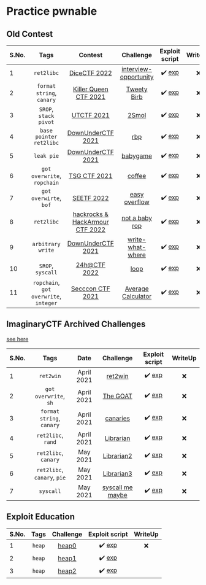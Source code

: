 # Practice pwnable

## Old Contest

| S.No. | Tags                        | Contest                                    | Challenge     | Exploit script | WriteUp |
|-------|:---------------------------:|:------------------------------------------:|:-------------:|:--------------:|:-------:|
|   1   | `ret2libc` | [DiceCTF 2022](https://ctftime.org/event/1541) |  [interview-opportunity](./src/interview-opportunity/challenge/) | :heavy_check_mark: [exp](./src/interview-opportunity/exp.py) | :x: |
|   2   | `format string`, `canary` | [Killer Queen CTF 2021](https://ctftime.org/event/1482) | [Tweety Birb](./src/tweetybirb/challenge/) | :heavy_check_mark: [exp](./src/tweetybirb/exp.py) | :x: |
|   3   | `SROP`, `stack pivot` | [UTCTF 2021](https://ctftime.org/event/1177) | [2Smol](./src/smol/challenge/) | :heavy_check_mark: [exp](./src/smol/sol.py) | :x: |
|   4   | `base pointer` `ret2libc` | [DownUnderCTF 2021](https://ctftime.org/event/1312) | [rbp](./src/rbp/challenge/) | :heavy_check_mark: [exp](./src/rbp/exp.py) | :x: |
|   5   | `leak pie`               | [DownUnderCTF 2021](https://ctftime.org/event/1312) | [babygame](./src/babygame/challenge/) | :heavy_check_mark: [exp](./src/babygame/exp.py) | :x: |
|   6   | `got overwrite`, `ropchain` | [TSG CTF 2021](https://ctftime.org/event/1431) | [coffee](./src/coffee/challenge/) | :heavy_check_mark: [exp](./src/coffee/exp.py) | :x: |
|   7   | `got overwirte`, `bof` | [SEETF 2022](https://ctftime.org/event/1543) | [easy overflow](./src/easy_overflow/challenge/) | :heavy_check_mark: [exp](./src/easy_overflow/exp.py) | :x: |
|   8   | `ret2libc` | [hackrocks & HackArmour CTF 2022](https://ctftime.org/event/1622) | [not a baby rop](./src/not_a_baby_rop/challenge/) | :heavy_check_mark: [exp](./src/not_a_baby_rop/exp.py) | :x: |
|   9   | `arbitrary write` | [DownUnderCTF 2021](https://ctftime.org/event/1312) | [write-what-where](./src/write-what-where/challenge/) | :heavy_check_mark: [exp](./src/write-what-where/exp.py) | :x: |
|  10   | `SROP`, `syscall` | [24h@CTF 2022](https://ctftime.org/event/1563) | [loop](./src/loop/challenge/) | :heavy_check_mark: [exp](./src/loop/exp.py) | :x: |
|  11   | `ropchain`, `got overwrite`, `integer` | [Secccon CTF 2021](https://ctftime.org/event/1458) | [Average Calculator](./src/average/challenge/) | :heavy_check_mark: [exp](./src/average/exp.py) | :x: |

## ImaginaryCTF Archived Challenges

[see here](https://imaginaryctf.org/ArchivedChallenges/)

| S.No. | Tags                        | Date                                    | Challenge     | Exploit script | WriteUp |
|-------|:---------------------------:|:------------------------------------------:|:-------------:|:--------------:|:-------:|
|   1   | `ret2win` | April 2021 | [ret2win](./src/ictf/ret2win/challenge/) | :heavy_check_mark: [exp](./src/ictf/ret2win/exp.py) | :x: |
|   2   | `got overwrite`, `sh` | April 2021 | [The GOAT](./src/ictf/the_goat/challenge/) | :heavy_check_mark: [exp](./src/ictf/the_goat/exp.py) | :x: |
|   3   | `format string`, `canary` | April 2021 | [canaries](./src/ictf/canaries/challenge/) | :heavy_check_mark: [exp](./src/ictf/canaries/exp.py) | :x: |
|   4   | `ret2libc`, `rand` | April 2021 | [Librarian](./src/ictf/librarian/challenge/) | :heavy_check_mark: [exp](./src/ictf/librarian/exp.py) | :x: |
|   5   | `ret2libc`, `canary` | May 2021 | [Librarian2](./src/ictf/librarian2/challenge/) | :heavy_check_mark: [exp](./src/ictf/librarian2/exp.py) | :x: |
|   6   | `ret2libc`, `canary`, `pie` | May 2021 | [Librarian3](./src/ictf/librarian3/challenge/) | :heavy_check_mark: [exp](./src/ictf/librarian3/exp.py) | :x: |
|   7   | `syscall` | May 2021 | [syscall me maybe](./src/ictf/syscall_me_maybe/challenge/) | :heavy_check_mark: [exp](./src/ictf/syscall_me_maybe/exp.py) | :x: |

## Exploit Education

| S.No. | Tags                        | Challenge     | Exploit script | WriteUp |
|-------|:---------------------------:|:-------------:|:--------------:|:-------:|
|   1   | `heap` | [heap0](./exploit_education/protostart/heap0/) | :heavy_check_mark: [exp](./exploit_education/protostart/heap0/exp.py) | :x: |
|   2   | `heap` | [heap1](./exploit_education/protostart/heap1/) | :heavy_check_mark: [exp](./exploit_education/protostart/heap1/exp.py)
|   3   | `heap` | [heap2](./exploit_education/protostart/heap2/) | :heavy_check_mark: [exp](./exploit_education/protostart/heap2/exp.py)
